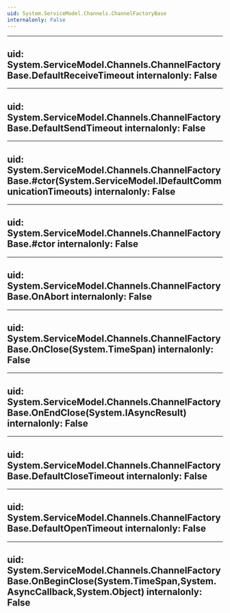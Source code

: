 ```yaml
---
uid: System.ServiceModel.Channels.ChannelFactoryBase
internalonly: False
---
```


---
uid: System.ServiceModel.Channels.ChannelFactoryBase.DefaultReceiveTimeout
internalonly: False
---

---
uid: System.ServiceModel.Channels.ChannelFactoryBase.DefaultSendTimeout
internalonly: False
---

---
uid: System.ServiceModel.Channels.ChannelFactoryBase.#ctor(System.ServiceModel.IDefaultCommunicationTimeouts)
internalonly: False
---

---
uid: System.ServiceModel.Channels.ChannelFactoryBase.#ctor
internalonly: False
---

---
uid: System.ServiceModel.Channels.ChannelFactoryBase.OnAbort
internalonly: False
---

---
uid: System.ServiceModel.Channels.ChannelFactoryBase.OnClose(System.TimeSpan)
internalonly: False
---

---
uid: System.ServiceModel.Channels.ChannelFactoryBase.OnEndClose(System.IAsyncResult)
internalonly: False
---

---
uid: System.ServiceModel.Channels.ChannelFactoryBase.DefaultCloseTimeout
internalonly: False
---

---
uid: System.ServiceModel.Channels.ChannelFactoryBase.DefaultOpenTimeout
internalonly: False
---

---
uid: System.ServiceModel.Channels.ChannelFactoryBase.OnBeginClose(System.TimeSpan,System.AsyncCallback,System.Object)
internalonly: False
---
